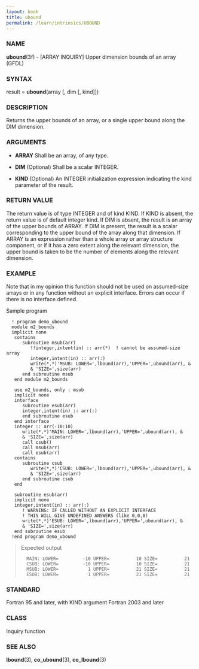 ```yaml
---
layout: book
title: ubound
permalink: /learn/intrinsics/UBOUND
---
```

### NAME

**ubound**(3f) - \[ARRAY INQUIRY\] Upper dimension bounds of an array
(GFDL)

### SYNTAX

result = **ubound**(array \[, dim \[, kind\]\])

### DESCRIPTION

Returns the upper bounds of an array, or a single upper bound along the
DIM dimension.

### ARGUMENTS

  - **ARRAY**
    Shall be an array, of any type.

  - **DIM**
    (Optional) Shall be a scalar INTEGER.

  - **KIND**
    (Optional) An INTEGER initialization expression indicating the kind
    parameter of the result.

### RETURN VALUE

The return value is of type INTEGER and of kind KIND. If KIND is absent,
the return value is of default integer kind. If DIM is absent, the
result is an array of the upper bounds of ARRAY. If DIM is present, the
result is a scalar corresponding to the upper bound of the array along
that dimension. If ARRAY is an expression rather than a whole array or
array structure component, or if it has a zero extent along the relevant
dimension, the upper bound is taken to be the number of elements along
the relevant dimension.

### EXAMPLE

Note that in my opinion this function should not be used on assumed-size
arrays or in any function without an explicit interface. Errors can
occur if there is no interface defined.

Sample program

```
  ! program demo_ubound
  module m2_bounds
  implicit none
   contains
      subroutine msub(arr)
         !!integer,intent(in) :: arr(*)  ! cannot be assumed-size array
         integer,intent(in) :: arr(:)
         write(*,*)'MSUB: LOWER=',lbound(arr),'UPPER=',ubound(arr), &
         & 'SIZE=',size(arr)
      end subroutine msub
   end module m2_bounds

   use m2_bounds, only : msub
   implicit none
   interface
      subroutine esub(arr)
      integer,intent(in) :: arr(:)
      end subroutine esub
   end interface
   integer :: arr(-10:10)
      write(*,*)'MAIN: LOWER=',lbound(arr),'UPPER=',ubound(arr), &
      & 'SIZE=',size(arr)
      call csub()
      call msub(arr)
      call esub(arr)
   contains
      subroutine csub
         write(*,*)'CSUB: LOWER=',lbound(arr),'UPPER=',ubound(arr), &
         & 'SIZE=',size(arr)
      end subroutine csub
   end

   subroutine esub(arr)
   implicit none
   integer,intent(in) :: arr(:)
      ! WARNING: IF CALLED WITHOUT AN EXPLICIT INTERFACE
      ! THIS WILL GIVE UNDEFINED ANSWERS (like 0,0,0)
      write(*,*)'ESUB: LOWER=',lbound(arr),'UPPER=',ubound(arr), &
      & 'SIZE=',size(arr)
   end subroutine esub
  !end program demo_ubound
```

> Expected output
>
> ```
>   MAIN: LOWER=         -10 UPPER=          10 SIZE=          21
>   CSUB: LOWER=         -10 UPPER=          10 SIZE=          21
>   MSUB: LOWER=           1 UPPER=          21 SIZE=          21
>   ESUB: LOWER=           1 UPPER=          21 SIZE=          21
> ```

### STANDARD

Fortran 95 and later, with KIND argument Fortran 2003
and later

### CLASS

Inquiry function

### SEE ALSO

**lbound**(3), **co\_ubound**(3), **co\_lbound**(3)
